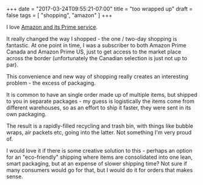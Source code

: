 +++
date = "2017-03-24T09:55:21-07:00"
title = "too wrapped up"
draft = false
tags = [ "shopping", "amazon" ]
+++

I love [Amazon and its Prime service](https://www.google.ca/url?sa=t&rct=j&q=&esrc=s&source=web&cd=1&cad=rja&uact=8&ved=0ahUKEwjoi8iH0e_SAhUJjVQKHZN3ACEQFggnMAA&url=https%3A%2F%2Fwww.amazon.com%2FPrime-Video%2Fb%3Fnode%3D2676882011&usg=AFQjCNGkHJS3badZSj510hfX4kB31AwBKg).  

It really changed the way I shopped - the one / two-day shopping is fantastic. At one point in time, I was a subscriber to both Amazon Prime Canada and Amazon Prime US, just to get access to the market place across the border (unfortunately the Canadian selection is just not up to par).  

This convenience and new way of shopping really creates an interesting problem - the excess of packaging.  

<!--more-->

It is common to have an single order made up of multiple items, but shipped to you in separate packages - my guess is logistically the items come from different warehouses, so as an effort to ship it faster, they were sent in its own packaging.  

The result is a rapidly-filled recycling and trash bin, with things like bubble wraps, air packets etc, going into the latter. Not something I'm very proud of.  

I would love it if there is some creative solution to this - perhaps an option for an "eco-friendly" shipping where items are consolidated into one lean, smart packaging, but at an expense of slower shipping time? Not sure if many consumers would go for that, but I would do it for orders that makes sense.  
